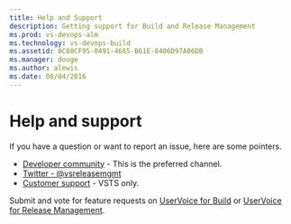 ```yaml
---
title: Help and Support
description: Getting support for Build and Release Management
ms.prod: vs-devops-alm
ms.technology: vs-devops-build
ms.assetid: 0C80CF95-0491-4665-B61E-8406D97A06DB
ms.manager: douge
ms.author: alewis
ms.date: 08/04/2016
---
```


# Help and support

If you have a question or want to report an issue, here are some pointers.

- [Developer community](https://developercommunity.visualstudio.com/) - This is the preferred channel.
- [Twitter - @vsreleasemgmt](https://twitter.com/vsreleasemgmt)
- [Customer support](https://www.visualstudio.com/team-services/support/) - VSTS only.

Submit and vote for feature requests on [UserVoice for Build](https://visualstudio.uservoice.com/forums/330519-team-services/category/145254-ci-build) or [UserVoice for Release Management](https://visualstudio.uservoice.com/forums/330519-team-services/category/145269-release-management).
